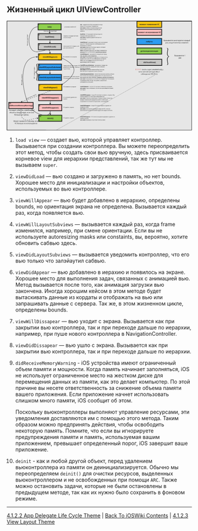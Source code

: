 ## Жизненный цикл UIViewController

<p align="center" width="100%">
    <img src="https://raw.githubusercontent.com/eldaroid/pictures/master/iOSWiki/Frameworks/UIKit/NewViewControllerLifeCycle.jpg">
</p>

1. `load view` — создает вью, которой управляет контроллер. Вызывается при создании контроллера. Вы можете переопределить этот метод, чтобы создать свои вью вручную, здесь присваивается корневое view для иерархии представлений, так же тут мы не вызываем `super`.
2. `viewDidLoad` — вью создано и загружено в память, но нет bounds. Хорошее место для инициализации и настройки объектов, используемых во вью контроллере.
3. `viewWillAppear` — вью будет добавлено в иерархию, определены bounds, но ориентация экрана не определена. Вызывается каждый раз, когда появляется вью.
4. `viewWillLayoutSubviews` — вызывается каждый раз, когда frame изменился, например, при смене ориентации. Если вы не используете autoresizing masks или constaints, вы, вероятно, хотите обновить сабвью здесь.
5. `viewDidLayoutSubviews` — вызывается уведомить контроллер, что его вью только что залэйаутил сабвью.
6. `viewDidAppear` — вью добавлено в иерахию и появилось на экране. Хорошее место для выполнения задач, связанных с анимацией вью. Метод вызывается после того, как анимация загрузки вью закончена. 
Иногда хорошим кейсом в этом методе будет вытаскивать данные из кордаты и отображать на вью или запрашивать данные с сервера.
Так же, в этом жизненном цикле, определены bounds.
7. `viewWillDissapear` — вью уходит с экрана. Вызывается как при закрытии вью контроллера, так и при переходе дальше по иерархии, например, при пуше нового контроллера в NavigationController.
8. `viewDidDissapear` — вью ушло с экрана. Вызывается как при закрытии вью контроллера, так и при переходе дальше по иерархии.
9. `didReceiveMemoryWarning` - iOS устройства имеют ограниченный объем памяти и мощности. Когда память начинает заполняться, iOS не использует ограниченное место на жестком диске для перемещения данных из памяти, как это делает компьютер. По этой причине вы несете ответственность за снижение объема памяти вашего приложения. Если приложение начнет использовать слишком много памяти, iOS сообщит об этом.

    Поскольку вьюконтроллеры выполняют управление ресурсами, эти уведомления доставляются им с помощью этого метода. Таким образом можно предпринять действия, чтобы освободить некоторую память. Помните, что если вы игнорируете предупреждения памяти и память, используемая вашим приложением, превышает определенный порог, iOS завершит ваше приложение.


10. `deinit` - как и любой другой объект, перед удалением вьюконтроллера из памяти он деинициализируется. Обычно мы переопределяем `deinit()` для очистки ресурсов, выделенных вьюконтроллером и не освобожденных при помощи `ARC`. Также можно остановить задачи, которые не были остановлены в предыдущем методе, так как их нужно было сохранить в фоновом режиме.

---

[4.1.2.2 App Delegate Life Cycle Theme](./4.1.2.2%20AppDelegateLifeCycle.md) | [Back To iOSWiki Contents](https://github.com/eldaroid/iOSWiki) | [4.1.2.3 View Layout Theme](./4.1.2.4%20ViewLayout.md)

